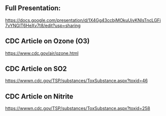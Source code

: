 ## Full Presentation:
https://docs.google.com/presentation/d/1X4Gg43ccbjMOkuUjvKNIsTncLGFi7vYNGIT6HeXv7t8/edit?usp=sharing  
  
## CDC Article on Ozone (O3)
https://www.cdc.gov/air/ozone.html  
  
## CDC Article on SO2
https://wwwn.cdc.gov/TSP/substances/ToxSubstance.aspx?toxid=46  
  
## CDC Article on Nitrite
https://wwwn.cdc.gov/TSP/substances/ToxSubstance.aspx?toxid=258  
